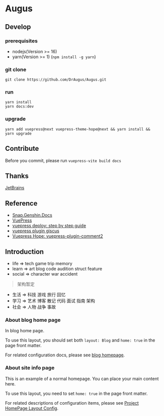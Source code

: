# Augus

## Develop

### prerequisites

- nodejs(Version >= 16)
- yarn(Version >= 1) (`npm install -g yarn`)

### git clone

```git
git clone https://github.com/DrAugus/Augus.git
```

### run

```yarn
yarn install
yarn docs:dev
```

### upgrade

```yarn
yarn add vuepress@next vuepress-theme-hope@next && yarn install && yarn upgrade
```

## Contribute

Before you commit, please run `vuepress-vite build docs`

## Thanks

[JetBrains](https://www.jetbrains.com/zh-cn/community/opensource/#support)

## Reference

* [Snap.Genshin.Docs](https://github.com/DGP-Studio/Snap.Genshin.Docs)
* [VuePress](https://vuepress.vuejs.org/guide/deploy.html#github-pages)
* [vuepress deploy: step by step guide](https://github.com/marketplace/actions/vuepress-deploy#step-by-step-guide)
* [vuepress plugin giscus](https://vuepress-theme-hope.github.io/v2/comment/guide/giscus.html)
* [Vuepress Hope: vuepress-plugin-comment2](https://github.com/vuepress-theme-hope/vuepress-theme-hope/tree/main/demo/comment2)

## Introduction

- life => tech game trip memory
- learn => art blog code audition struct feature
- social => character war accident

> 架构暂定

- 生活 => 科技 游戏 旅行 回忆
- 学习 => 艺术 博客 散记 代码 面试 指南 架构
- 社会 => 人物 战争 事故

### About blog home page

In blog home page.

To use this layout, you should set both `layout: Blog` and `home: true` in the page front matter.

For related configuration docs, please see [blog homepage](https://vuepress-theme-hope.github.io/v2/guide/blog/home/).

### About site info page

This is an example of a normal homepage. You can place your main content here.

To use this layout, you need to set `home: true` in the page front matter.

For related descriptions of configuration items, please see [Project HomePage Layout Config](https://vuepress-theme-hope.github.io/v2/guide/layout/home/).
